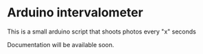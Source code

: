 # Arduino intervalometer
This is a small arduino script that shoots photos every "x" seconds

Documentation will be available soon.
